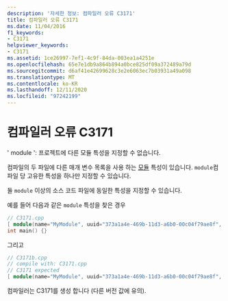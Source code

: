 ```yaml
---
description: '자세한 정보: 컴파일러 오류 C3171'
title: 컴파일러 오류 C3171
ms.date: 11/04/2016
f1_keywords:
- C3171
helpviewer_keywords:
- C3171
ms.assetid: 1ce26997-7ef1-4c9f-84da-003ea1a4251e
ms.openlocfilehash: 65e7e1db9a864b894a0bce825df09a372489a79d
ms.sourcegitcommit: d6af41e42699628c3e2e6063ec7b03931a49a098
ms.translationtype: MT
ms.contentlocale: ko-KR
ms.lasthandoff: 12/11/2020
ms.locfileid: "97242199"
---
```

# <a name="compiler-error-c3171"></a>컴파일러 오류 C3171

' module ': 프로젝트에 다른 모듈 특성을 지정할 수 없습니다.

컴파일의 두 파일에 다른 매개 변수 목록을 사용 하는 [모듈](../../windows/attributes/module-cpp.md) 특성이 있습니다. `module`컴파일 당 고유한 특성을 하나만 지정할 수 있습니다.

둘 `module` 이상의 소스 코드 파일에 동일한 특성을 지정할 수 있습니다.

예를 들어 다음과 같은 `module` 특성을 찾은 경우

```cpp
// C3171.cpp
[ module(name="MyModule", uuid="373a1a4e-469b-11d3-a6b0-00c04f79ae8f", version="1.0") ];
int main() {}
```

그리고

```cpp
// C3171b.cpp
// compile with: C3171.cpp
// C3171 expected
[ module(name="MyModule", uuid="373a1a4e-469b-11d3-a6b0-00c04f79ae8f", version="1.1") ];
```

컴파일러는 C3171를 생성 합니다 (다른 버전 값에 유의).
